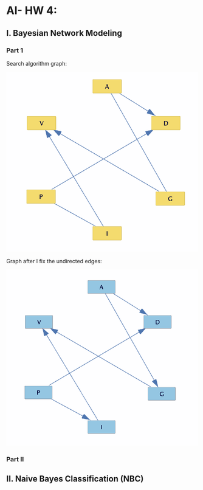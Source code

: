 # AI- HW 4:

## I. Bayesian Network Modeling

### Part 1

Search algorithm graph:

![Screen Shot 2018-04-06 at 5.17.15 PM](undirected.png)

Graph after I fix the undirected edges:



![directed](directed.png)

### Part II



## II. Naive Bayes Classification (NBC)
